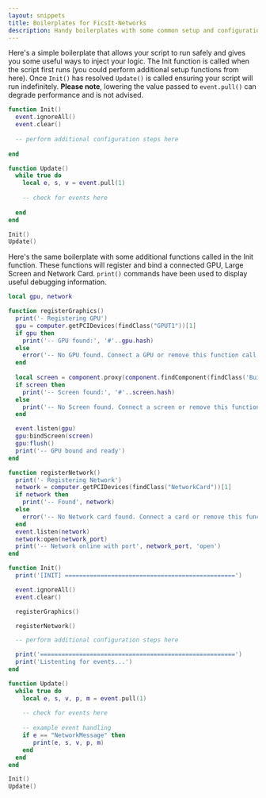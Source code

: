```yaml
---
layout: snippets
title: Boilerplates for FicsIt-Networks
description: Handy boilerplates with some common setup and configuration functions to bring your graphics and network cards online
---
```


Here's a simple boilerplate that allows your script to run safely and gives you some useful ways to inject your logic. The Init function is called when the script first runs (you could perform additional setup functions from here). Once `Init()` has resolved `Update()` is called ensuring your script will run indefinitely. **Please note**, lowering the value passed to `event.pull()` can degrade performance and is not advised.

```lua
function Init()
  event.ignoreAll()
  event.clear()
  
  -- perform additional configuration steps here
  
end

function Update()
  while true do
    local e, s, v = event.pull(1)
    
    -- check for events here
   
  end
end

Init()
Update()
```

Here's the same boilerplate with some additional functions called in the Init function. These functions will register and bind a connected GPU, Large Screen and Network Card. `print()` commands have been used to display useful debugging information.

```lua
local gpu, network

function registerGraphics()
  print('- Registering GPU')
  gpu = computer.getPCIDevices(findClass("GPUT1"))[1]
  if gpu then 
    print('-- GPU found:', '#'..gpu.hash)
  else
    error('-- No GPU found. Connect a GPU or remove this function call.')
  end
  
  local screen = component.proxy(component.findComponent(findClass('Build_Screen_C')))[1]
  if screen then
    print('-- Screen found:', '#'..screen.hash)
  else
    print('-- No Screen found. Connect a screen or remove this function call')
  end

  event.listen(gpu)  
  gpu:bindScreen(screen)  
  gpu:flush()
  print('-- GPU bound and ready')
end

function registerNetwork()
  print('- Registering Network')
  network = computer.getPCIDevices(findClass("NetworkCard"))[1]
  if network then 
    print('-- Found', network)
  else
    error('-- No Network card found. Connect a card or remove this function call.')
  end
  event.listen(network)
  network:open(network_port)
  print('-- Network online with port', network_port, 'open')
end

function Init()
  print('[INIT] ================================================')

  event.ignoreAll()
  event.clear()

  registerGraphics()

  registerNetwork()

  -- perform additional configuration steps here

  print('=======================================================')
  print('Listenting for events...')
end

function Update()
  while true do
    local e, s, v, p, m = event.pull(1)
    
    -- check for events here   
    
    -- example event handling
    if e == "NetworkMessage" then
       print(e, s, v, p, m)
    end
  end
end

Init()
Update()
```
